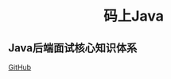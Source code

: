 <h1 align="center">码上Java</h1>

<h2>Java后端面试核心知识体系</h2>

[GitHub](https://github.com/msJavaCoder/msJava)
